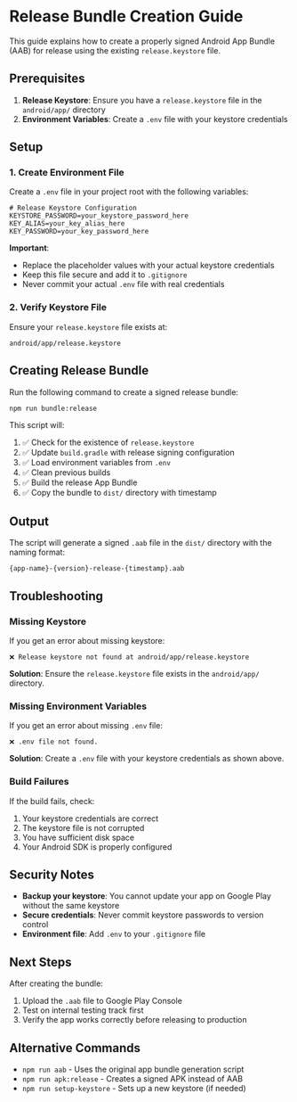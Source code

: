 # Release Bundle Creation Guide

This guide explains how to create a properly signed Android App Bundle (AAB) for release using the existing `release.keystore` file.

## Prerequisites

1. **Release Keystore**: Ensure you have a `release.keystore` file in the `android/app/` directory
2. **Environment Variables**: Create a `.env` file with your keystore credentials

## Setup

### 1. Create Environment File

Create a `.env` file in your project root with the following variables:

```env
# Release Keystore Configuration
KEYSTORE_PASSWORD=your_keystore_password_here
KEY_ALIAS=your_key_alias_here
KEY_PASSWORD=your_key_password_here
```

**Important**: 
- Replace the placeholder values with your actual keystore credentials
- Keep this file secure and add it to `.gitignore`
- Never commit your actual `.env` file with real credentials

### 2. Verify Keystore File

Ensure your `release.keystore` file exists at:
```
android/app/release.keystore
```

## Creating Release Bundle

Run the following command to create a signed release bundle:

```bash
npm run bundle:release
```

This script will:

1. ✅ Check for the existence of `release.keystore`
2. ✅ Update `build.gradle` with release signing configuration
3. ✅ Load environment variables from `.env`
4. ✅ Clean previous builds
5. ✅ Build the release App Bundle
6. ✅ Copy the bundle to `dist/` directory with timestamp

## Output

The script will generate a signed `.aab` file in the `dist/` directory with the naming format:
```
{app-name}-{version}-release-{timestamp}.aab
```

## Troubleshooting

### Missing Keystore
If you get an error about missing keystore:
```
❌ Release keystore not found at android/app/release.keystore
```

**Solution**: Ensure the `release.keystore` file exists in the `android/app/` directory.

### Missing Environment Variables
If you get an error about missing `.env` file:
```
❌ .env file not found.
```

**Solution**: Create a `.env` file with your keystore credentials as shown above.

### Build Failures
If the build fails, check:
1. Your keystore credentials are correct
2. The keystore file is not corrupted
3. You have sufficient disk space
4. Your Android SDK is properly configured

## Security Notes

- **Backup your keystore**: You cannot update your app on Google Play without the same keystore
- **Secure credentials**: Never commit keystore passwords to version control
- **Environment file**: Add `.env` to your `.gitignore` file

## Next Steps

After creating the bundle:

1. Upload the `.aab` file to Google Play Console
2. Test on internal testing track first
3. Verify the app works correctly before releasing to production

## Alternative Commands

- `npm run aab` - Uses the original app bundle generation script
- `npm run apk:release` - Creates a signed APK instead of AAB
- `npm run setup-keystore` - Sets up a new keystore (if needed)
